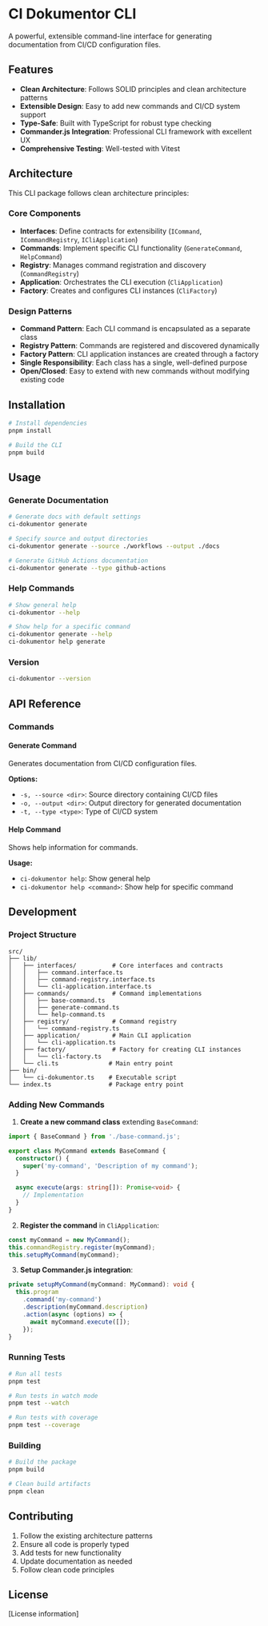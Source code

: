 # CI Dokumentor CLI

A powerful, extensible command-line interface for generating documentation from CI/CD configuration files.

## Features

- **Clean Architecture**: Follows SOLID principles and clean architecture patterns
- **Extensible Design**: Easy to add new commands and CI/CD system support
- **Type-Safe**: Built with TypeScript for robust type checking
- **Commander.js Integration**: Professional CLI framework with excellent UX
- **Comprehensive Testing**: Well-tested with Vitest

## Architecture

This CLI package follows clean architecture principles:

### Core Components

- **Interfaces**: Define contracts for extensibility (`ICommand`, `ICommandRegistry`, `ICliApplication`)
- **Commands**: Implement specific CLI functionality (`GenerateCommand`, `HelpCommand`)
- **Registry**: Manages command registration and discovery (`CommandRegistry`)
- **Application**: Orchestrates the CLI execution (`CliApplication`)
- **Factory**: Creates and configures CLI instances (`CliFactory`)

### Design Patterns

- **Command Pattern**: Each CLI command is encapsulated as a separate class
- **Registry Pattern**: Commands are registered and discovered dynamically
- **Factory Pattern**: CLI application instances are created through a factory
- **Single Responsibility**: Each class has a single, well-defined purpose
- **Open/Closed**: Easy to extend with new commands without modifying existing code

## Installation

```bash
# Install dependencies
pnpm install

# Build the CLI
pnpm build
```

## Usage

### Generate Documentation

```bash
# Generate docs with default settings
ci-dokumentor generate

# Specify source and output directories
ci-dokumentor generate --source ./workflows --output ./docs

# Generate GitHub Actions documentation
ci-dokumentor generate --type github-actions
```

### Help Commands

```bash
# Show general help
ci-dokumentor --help

# Show help for a specific command
ci-dokumentor generate --help
ci-dokumentor help generate
```

### Version

```bash
ci-dokumentor --version
```

## API Reference

### Commands

#### Generate Command

Generates documentation from CI/CD configuration files.

**Options:**

- `-s, --source <dir>`: Source directory containing CI/CD files
- `-o, --output <dir>`: Output directory for generated documentation
- `-t, --type <type>`: Type of CI/CD system

#### Help Command

Shows help information for commands.

**Usage:**

- `ci-dokumentor help`: Show general help
- `ci-dokumentor help <command>`: Show help for specific command

## Development

### Project Structure

```
src/
├── lib/
│   ├── interfaces/          # Core interfaces and contracts
│   │   ├── command.interface.ts
│   │   ├── command-registry.interface.ts
│   │   └── cli-application.interface.ts
│   ├── commands/            # Command implementations
│   │   ├── base-command.ts
│   │   ├── generate-command.ts
│   │   └── help-command.ts
│   ├── registry/            # Command registry
│   │   └── command-registry.ts
│   ├── application/         # Main CLI application
│   │   └── cli-application.ts
│   ├── factory/             # Factory for creating CLI instances
│   │   └── cli-factory.ts
│   └── cli.ts              # Main entry point
├── bin/
│   └── ci-dokumentor.ts    # Executable script
└── index.ts                # Package entry point
```

### Adding New Commands

1. **Create a new command class** extending `BaseCommand`:

```typescript
import { BaseCommand } from './base-command.js';

export class MyCommand extends BaseCommand {
  constructor() {
    super('my-command', 'Description of my command');
  }

  async execute(args: string[]): Promise<void> {
    // Implementation
  }
}
```

2. **Register the command** in `CliApplication`:

```typescript
const myCommand = new MyCommand();
this.commandRegistry.register(myCommand);
this.setupMyCommand(myCommand);
```

3. **Setup Commander.js integration**:

```typescript
private setupMyCommand(myCommand: MyCommand): void {
  this.program
    .command('my-command')
    .description(myCommand.description)
    .action(async (options) => {
      await myCommand.execute([]);
    });
}
```

### Running Tests

```bash
# Run all tests
pnpm test

# Run tests in watch mode
pnpm test --watch

# Run tests with coverage
pnpm test --coverage
```

### Building

```bash
# Build the package
pnpm build

# Clean build artifacts
pnpm clean
```

## Contributing

1. Follow the existing architecture patterns
2. Ensure all code is properly typed
3. Add tests for new functionality
4. Update documentation as needed
5. Follow clean code principles

## License

[License information]
